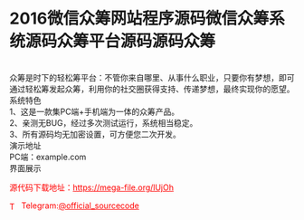 # 2016微信众筹网站程序源码微信众筹系统源码众筹平台源码源码众筹

<br>众筹是时下的轻松筹平台：不管你来自哪里、从事什么职业，只要你有梦想，即可通过轻松筹发起众筹，利用你的社交圈获得支持、传递梦想，最终实现你的愿望。<br>           系统特色<br>1、这是一款集PC端+手机端为一体的众筹产品。<br>2、亲测无BUG，经过多次测试运行，系统相当稳定。<br>3、所有源码均无加密设置，可方便您二次开发。<br>                   演示地址<br>               PC端：example.com<br>             界面展示<br>


<p style="color: red;">源代码下载地址：<a href="https://mega-file.org/lUjOh" style="color: red;">https://mega-file.org/lUjOh</a></p><p style="color: red;"><img src="https://cdn-icons-png.flaticon.com/512/2111/2111646.png" alt="Telegram Icon" style="width: 16px; vertical-align: middle; margin-right: 5px;">Telegram:<a href="https://t.me/official_sourcecode" style="color: red;">@official_sourcecode</a></p>